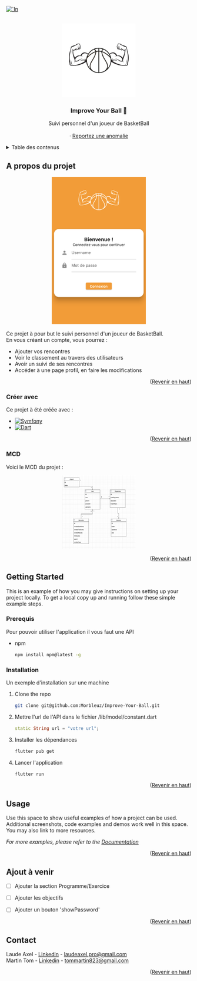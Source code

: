 <!-- Improved compatibility of back to top link: See: https://github.com/othneildrew/Best-README-Template/pull/73 -->
<a name="readme-top"></a>
<!--
*** Thanks for checking out the Best-README-Template. If you have a suggestion
*** that would make this better, please fork the repo and create a pull request
*** or simply open an issue with the tag "enhancement".
*** Don't forget to give the project a star!
*** Thanks again! Now go create something AMAZING! :D
-->



<!-- PROJECT SHIELDS -->
<!--
*** I'm using markdown "reference style" links for readability.
*** Reference links are enclosed in brackets [ ] instead of parentheses ( ).
*** See the bottom of this document for the declaration of the reference variables
*** for contributors-url, forks-url, etc. This is an optional, concise syntax you may use.
*** https://www.markdownguide.org/basic-syntax/#reference-style-links
-->
[![`In][linkedin-shield]][linkedin-url]



<!-- PROJECT LOGO -->
<br />
<div align="center">
  <a href="https://github.com/Morbleuz/Improve-Your-Ball">
    <img src="assets/images/logo.png" alt="Logo" width="200" height="200">
  </a>

  <h3 align="center">Improve Your Ball 🏀</h3>

  <p align="center">
    Suivi personnel d'un joueur de BasketBall
    <br />
    <br />
    ·
    <a href="https://github.com/Morbleuz/Improve-Your-Ball/issues">Reportez une anomalie</a>
</div>



<!-- TABLE OF CONTENTS -->
<details>
  <summary>Table des contenus</summary>
  <ol>
    <li>
      <a href="#a-propos-du-projet">À propos du projet</a>
      <ul>
        <li><a href="#creee-avec">Créée avec</a></li>
        <li><a href="#mcd">MCD</a></li>
      </ul>
    </li>
    <li>
      <a href="#getting-started">Getting Started</a>
      <ul>
        <li><a href="#prerequisites">Prerequisites</a></li>
        <li><a href="#installation">Installation</a></li>
      </ul>
    </li>
    <li><a href="#usage">Usage</a></li>
    <li><a href="#contributing">Contributing</a></li>
    <li><a href="#license">License</a></li>
    <li><a href="#contact">Contact</a></li>
    <li><a href="#acknowledgments">Acknowledgments</a></li>
  </ol>
</details>



<!-- ABOUT THE PROJECT -->
## A propos du projet


<div align="center">
    <img src="assets/images/menu.png" alt="menu" height="400">
</div>

Ce projet à pour but le suivi personnel d'un joueur de BasketBall.   
En vous créant un compte, vous pourrez :
* Ajouter vos rencontres 
* Voir le classement au travers des utilisateurs 
* Avoir un suivi de ses rencontres
* Accéder à une page profil, en faire les modifications

<p align="right">(<a href="#readme-top">Revenir en haut</a>)</p>



### Créer avec

Ce projet à été créée avec : 

* [![Symfony][Symfony.com]][Symfony-url]
* [![Dart][Dart.com]][Dart-url]


<p align="right">(<a href="#readme-top">Revenir en haut</a>)</p>


### MCD

Voici le MCD du projet :

<div align="center">
    <img src="assets/images/MCD.png" alt="MCD" width="200" height="200">
</div>


<p align="right">(<a href="#readme-top">Revenir en haut</a>)</p>




<!-- GETTING STARTED -->
## Getting Started

This is an example of how you may give instructions on setting up your project locally.
To get a local copy up and running follow these simple example steps.

### Prerequis 

Pour pouvoir utiliser l'application il vous faut une API

* npm
  ```sh
  npm install npm@latest -g
  ```

### Installation

Un exemple d'installation sur une machine 

1. Clone the repo
   ```sh
   git clone git@github.com:Morbleuz/Improve-Your-Ball.git
   ```
   
2. Mettre l'url de l'API dans le fichier /lib/model/constant.dart 
   ```dart
   static String url = "votre url";
   ```
  
3. Installer les dépendances
   ```sh
   flutter pub get
   ```
4. Lancer l'application
   ```sh
   flutter run
   ```

<p align="right">(<a href="#readme-top">Revenir en haut</a>)</p>



<!-- USAGE EXAMPLES -->
## Usage

Use this space to show useful examples of how a project can be used. Additional screenshots, code examples and demos work well in this space. You may also link to more resources.

_For more examples, please refer to the [Documentation](https://example.com)_

<p align="right">(<a href="#readme-top">Revenir en haut</a>)</p>



<!-- Ajout à venir -->
## Ajout à venir

- [ ] Ajouter la section Programme/Exercice
- [ ] Ajouter les objectifs 
- [ ] Ajouter un bouton 'showPassword'


<p align="right">(<a href="#readme-top">Revenir en haut</a>)</p>


<!-- CONTACT -->
## Contact

Laude Axel - [Linkedin](https://www.linkedin.com/in/laude-axel/) - laudeaxel.pro@gmail.com    
Martin Tom - [Linkedin](https://www.linkedin.com/in/tom-martin-a00143268/) - tommartin823@gmail.com    

<p align="right">(<a href="#readme-top">Revenir en haut</a>)</p>


<!-- MARKDOWN LINKS & IMAGES -->
<!-- https://www.markdownguide.org/basic-syntax/#reference-style-links -->
[contributors-shield]: https://img.shields.io/github/contributors/othneildrew/Best-README-Template.svg?style=for-the-badge
[contributors-url]: https://github.com/othneildrew/Best-README-Template/graphs/contributors
[forks-shield]: https://img.shields.io/github/forks/othneildrew/Best-README-Template.svg?style=for-the-badge
[forks-url]: https://github.com/othneildrew/Best-README-Template/network/members
[stars-shield]: https://img.shields.io/github/stars/othneildrew/Best-README-Template.svg?style=for-the-badge
[stars-url]: https://github.com/othneildrew/Best-README-Template/stargazers
[issues-shield]: https://img.shields.io/github/issues/othneildrew/Best-README-Template.svg?style=for-the-badge
[issues-url]: https://github.com/othneildrew/Best-README-Template/issues
[license-shield]: https://img.shields.io/github/license/othneildrew/Best-README-Template.svg?style=for-the-badge
[license-url]: https://github.com/othneildrew/Best-README-Template/blob/master/LICENSE.txt
[linkedin-shield]: https://img.shields.io/badge/-LinkedIn-black.svg?style=for-the-badge&logo=linkedin&colorB=555
[linkedin-url]: https://www.linkedin.com/in/laude-axel/
[product-screenshot]: assets/images/menu.png
[Next.js]: https://img.shields.io/badge/next.js-000000?style=for-the-badge&logo=nextdotjs&logoColor=white
[Next-url]: https://nextjs.org/
[React.js]: https://img.shields.io/badge/React-20232A?style=for-the-badge&logo=react&logoColor=61DAFB
[React-url]: https://reactjs.org/
[Vue.js]: https://img.shields.io/badge/Vue.js-35495E?style=for-the-badge&logo=vuedotjs&logoColor=4FC08D
[Vue-url]: https://vuejs.org/
[Angular.io]: https://img.shields.io/badge/Angular-DD0031?style=for-the-badge&logo=angular&logoColor=white
[Angular-url]: https://angular.io/
[Svelte.dev]: https://img.shields.io/badge/Svelte-4A4A55?style=for-the-badge&logo=svelte&logoColor=FF3E00
[Svelte-url]: https://svelte.dev/
[Laravel.com]: https://img.shields.io/badge/Laravel-FF2D20?style=for-the-badge&logo=laravel&logoColor=white
[Laravel-url]: https://laravel.com
[Bootstrap.com]: https://img.shields.io/badge/Bootstrap-563D7C?style=for-the-badge&logo=bootstrap&logoColor=white
[Bootstrap-url]: https://getbootstrap.com
[JQuery.com]: https://img.shields.io/badge/jQuery-0769AD?style=for-the-badge&logo=jquery&logoColor=white
[JQuery-url]: https://jquery.com 


[Symfony-url]: https://symfony.com/
[Symfony.com]: https://img.shields.io/badge/Symfony&ApiPlatform-12692A?style=for-the-badge&logo=Symfony&logoColor=white
[Dart-url]: https://dart.dev/ 
[Dart.com]: https://img.shields.io/badge/Dart-0769AD?style=for-the-badge&logo=dart&logoColor=white

